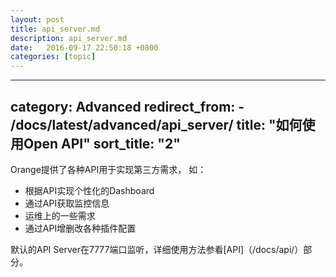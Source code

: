 ```yaml
---
layout: post
title: api_server.md
description: api_server.md
date:   2016-09-17 22:50:18 +0800 
categories: [topic]
---
```

---
category: Advanced
redirect_from:
    - /docs/latest/advanced/api_server/
title: "如何使用Open API"
sort_title: "2"
---

Orange提供了各种API用于实现第三方需求， 如：

- 根据API实现个性化的Dashboard
- 通过API获取监控信息
- 运维上的一些需求
- 通过API增删改各种插件配置

默认的API Server在7777端口监听，详细使用方法参看[API]（/docs/api/）部分。



